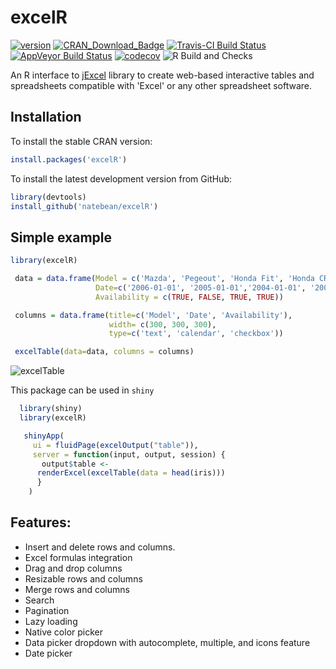# excelR
[![version](https://www.r-pkg.org/badges/version/excelR)](https://CRAN.R-project.org/package=excelR)
[![CRAN_Download_Badge](https://cranlogs.r-pkg.org/badges/grand-total/excelR)](https://cran.r-project.org/package=excelR)
[![Travis-CI Build Status](https://travis-ci.org/Swechhya/excelR.svg?branch=master)](https://travis-ci.org/Swechhya/excelR)
[![AppVeyor Build Status](https://ci.appveyor.com/api/projects/status/github/Swechhya/excelR?branch=master&svg=true)](https://ci.appveyor.com/project/Swechhya/excelR)
[![codecov](https://codecov.io/gh/Swechhya/excelR/branch/master/graph/badge.svg)](https://codecov.io/gh/Swechhya/excelR)
![R Build and Checks](https://github.com/Swechhya/excelR/workflows/R%20Build%20and%20Checks/badge.svg?branch=master)

An R interface to [jExcel](https://bossanova.uk/jexcel/v3/) library to create web-based interactive tables and spreadsheets compatible with 'Excel' or any other spreadsheet software.

## Installation
To install the stable CRAN version: 
```r
install.packages('excelR')
```

To install the latest development version from GitHub:
```r
library(devtools)
install_github('natebean/excelR')
```

## Simple example
```r
library(excelR)

 data = data.frame(Model = c('Mazda', 'Pegeout', 'Honda Fit', 'Honda CRV'),
                   Date=c('2006-01-01', '2005-01-01','2004-01-01', '2003-01-01' ),
                   Availability = c(TRUE, FALSE, TRUE, TRUE))

 columns = data.frame(title=c('Model', 'Date', 'Availability'),
                      width= c(300, 300, 300),
                      type=c('text', 'calendar', 'checkbox')) 

 excelTable(data=data, columns = columns)
```

![excelTable](inst/images/basic_example.png "A simple example")

This package can be used in `shiny`
```r
  library(shiny)
  library(excelR)

   shinyApp(
     ui = fluidPage(excelOutput("table")),
     server = function(input, output, session) {
       output$table <-
      renderExcel(excelTable(data = head(iris)))
      }
    )

```

## Features:
- Insert and delete rows and columns.
- Excel formulas integration
- Drag and drop columns
- Resizable rows and columns
- Merge rows and columns
- Search
- Pagination
- Lazy loading
- Native color picker
- Data picker dropdown with autocomplete, multiple, and icons feature
- Date picker


